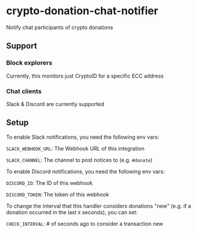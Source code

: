 # crypto-donation-chat-notifier
Notify chat participants of crypto donations

## Support
### Block explorers
Currently, this monitors just CryptoID for a specific ECC address

### Chat clients
Slack & Discord are currently supported

## Setup
To enable Slack notifications, you need the following env vars:

`SLACK_WEBHOOK_URL`: The Webhook URL of this integration

`SLACK_CHANNEL`: The channel to post notices to (e.g. `#donate`)

To enable Discord notifications, you need the following env vars:

`DISCORD_ID`: The ID of this webhook

`DISCORD_TOKEN`: The token of this webhook

To change the interval that this handler considers donations "new" 
(e.g. if a donation occurred in the last `X` seconds), you can set:

`CHECK_INTERVAL`: # of seconds ago to consider a transaction new
